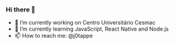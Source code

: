 ### Hi there 👋


- 🔭 I’m currently working on Centro Universitário Cesmac
- 🌱 I’m currently learning JavaScript, React Native and Node.js
- 📫 How to reach me: @j0tappe
